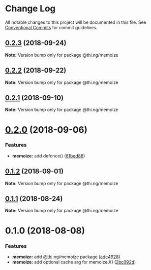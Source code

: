 # Change Log

All notable changes to this project will be documented in this file.
See [Conventional Commits](https://conventionalcommits.org) for commit guidelines.

<a name="0.2.3"></a>
## [0.2.3](https://github.com/thi-ng/umbrella/compare/@thi.ng/memoize@0.2.2...@thi.ng/memoize@0.2.3) (2018-09-24)

**Note:** Version bump only for package @thi.ng/memoize





<a name="0.2.2"></a>
## [0.2.2](https://github.com/thi-ng/umbrella/compare/@thi.ng/memoize@0.2.1...@thi.ng/memoize@0.2.2) (2018-09-22)

**Note:** Version bump only for package @thi.ng/memoize





<a name="0.2.1"></a>
## [0.2.1](https://github.com/thi-ng/umbrella/compare/@thi.ng/memoize@0.2.0...@thi.ng/memoize@0.2.1) (2018-09-10)

**Note:** Version bump only for package @thi.ng/memoize





<a name="0.2.0"></a>
# [0.2.0](https://github.com/thi-ng/umbrella/compare/@thi.ng/memoize@0.1.2...@thi.ng/memoize@0.2.0) (2018-09-06)


### Features

* **memoize:** add defonce() ([61bed88](https://github.com/thi-ng/umbrella/commit/61bed88))




<a name="0.1.2"></a>
## [0.1.2](https://github.com/thi-ng/umbrella/compare/@thi.ng/memoize@0.1.1...@thi.ng/memoize@0.1.2) (2018-09-01)




**Note:** Version bump only for package @thi.ng/memoize

<a name="0.1.1"></a>
## [0.1.1](https://github.com/thi-ng/umbrella/compare/@thi.ng/memoize@0.1.0...@thi.ng/memoize@0.1.1) (2018-08-24)




**Note:** Version bump only for package @thi.ng/memoize

<a name="0.1.0"></a>
# 0.1.0 (2018-08-08)


### Features

* **memoize:** add [@thi](https://github.com/thi).ng/memoize package ([adc4928](https://github.com/thi-ng/umbrella/commit/adc4928))
* **memoize:** add optional cache arg for memoizeJ() ([2bc092d](https://github.com/thi-ng/umbrella/commit/2bc092d))
